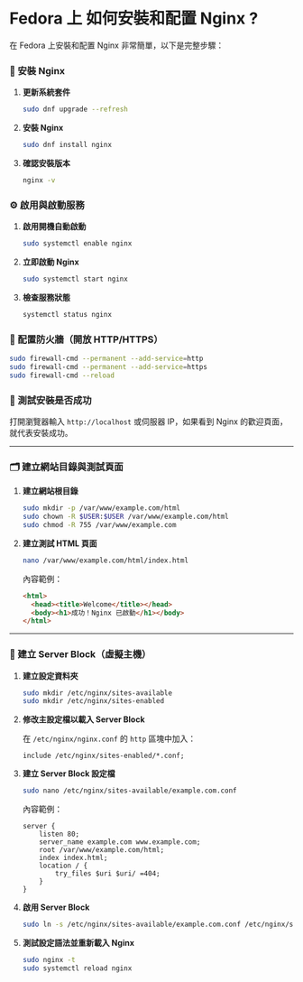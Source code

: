 # Fedora 上 如何安裝和配置 Nginx ?

在 Fedora 上安裝和配置 Nginx 非常簡單，以下是完整步驟：

### 🧰 安裝 Nginx

1. **更新系統套件**

   ```bash
   sudo dnf upgrade --refresh
   ```

2. **安裝 Nginx**

   ```bash
   sudo dnf install nginx
   ```

3. **確認安裝版本**

   ```bash
   nginx -v
   ```

### ⚙️ 啟用與啟動服務

1. **啟用開機自動啟動**

   ```bash
   sudo systemctl enable nginx
   ```

2. **立即啟動 Nginx**

   ```bash
   sudo systemctl start nginx
   ```

3. **檢查服務狀態**

   ```bash
   systemctl status nginx
   ```

### 🔐 配置防火牆（開放 HTTP/HTTPS）

```bash
sudo firewall-cmd --permanent --add-service=http
sudo firewall-cmd --permanent --add-service=https
sudo firewall-cmd --reload
```

### 🧪 測試安裝是否成功

打開瀏覽器輸入 `http://localhost` 或伺服器 IP，如果看到 Nginx 的歡迎頁面，就代表安裝成功。

---

### 🗂️ 建立網站目錄與測試頁面

1. **建立網站根目錄**

   ```bash
   sudo mkdir -p /var/www/example.com/html
   sudo chown -R $USER:$USER /var/www/example.com/html
   sudo chmod -R 755 /var/www/example.com
   ```

2. **建立測試 HTML 頁面**

   ```bash
   nano /var/www/example.com/html/index.html
   ```
   
   內容範例：

   ```html
   <html>
     <head><title>Welcome</title></head>
     <body><h1>成功！Nginx 已啟動</h1></body>
   </html>
   ```

---

### 🧱 建立 Server Block（虛擬主機）

1. **建立設定資料夾**

   ```bash
   sudo mkdir /etc/nginx/sites-available
   sudo mkdir /etc/nginx/sites-enabled
   ```

2. **修改主設定檔以載入 Server Block**

   在 `/etc/nginx/nginx.conf` 的 `http` 區塊中加入：

   ```nginx
   include /etc/nginx/sites-enabled/*.conf;
   ```

3. **建立 Server Block 設定檔**

   ```bash
   sudo nano /etc/nginx/sites-available/example.com.conf
   ```

   內容範例：

   ```nginx
   server {
       listen 80;
       server_name example.com www.example.com;
       root /var/www/example.com/html;
       index index.html;
       location / {
           try_files $uri $uri/ =404;
       }
   }
   ```

4. **啟用 Server Block**

   ```bash
   sudo ln -s /etc/nginx/sites-available/example.com.conf /etc/nginx/sites-enabled/
   ```

5. **測試設定語法並重新載入 Nginx**

   ```bash
   sudo nginx -t
   sudo systemctl reload nginx
   ```

